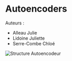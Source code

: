 # Autoencoders

Auteurs : 
 * Alleau Julie
 * Lidoine Juliette
 * Serre-Combe Chloé

![Structure Autoencodeur](https://pic2.zhimg.com/v2-86cbd5045efdbebec7961c1cce619fcd_b.jpg)
